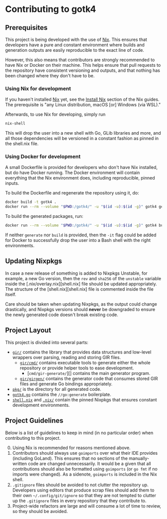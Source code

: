 # Contributing to gotk4

## Prerequisites

This project is being developed with the use of [Nix][nix]. This ensures that
developers have a pure and constant environment where builds and generation
outputs are easily reproducible to the exact line of code.

[nix]: https://nixos.org/guides/how-nix-works.html

However, this also means that contributors are strongly recommended to have Nix
or Docker on their machine. This helps ensure that pull requests to the
repository have consistent versioning and outputs, and that nothing has been
changed where they don't have to be.

### Using Nix for development

If you haven't installed [Nix][nix] yet, see the [Install Nix][install-nix]
section of the Nix guides. The prerequisite is "any Linux distribution, macOS
[or] Windows (via WSL)."

[install-nix]: https://nixos.org/guides/install-nix.html

Afterwards, to use Nix for developing, simply run

```sh
nix-shell
```

This will drop the user into a new shell with Go, GLib libraries and more, and
all those dependencies will be versioned in a constant fashion as pinned in the
shell.nix file.

### Using Docker for development

A small Dockerfile is provided for developers who don't have Nix installed, but
do have Docker running. The Docker environment will contain everything that the
Nix environment does, including reproducible, pinned inputs.

To build the Dockerfile and regenerate the repository using it, do:

```sh
docker build -t gotk4 .
docker run --rm --volume "$PWD:/gotk4/" -u "$(id -u):$(id -g)" gotk4 generate
```

To build the generated packages, run:

```sh
docker run --rm --volume "$PWD:/gotk4/" -u "$(id -u):$(id -g)" gotk4 build
```

If neither `generate` nor `build` is provided, then the `-it` flag could be
added for Docker to successfully drop the user into a Bash shell with the right
environments.

## Updating Nixpkgs

In case a new release of something is added to Nixpkgs Unstable, for example, a
new Go version, then the `rev` and `sha256` of the `unstable` variable inside
the [.nix/overlay.nix][shell.nix] file should be updated appropriately. The structure
of the [shell.nix][shell.nix] file is commented inside the file itself.

Care should be taken when updating Nixpkgs, as the output could change
drastically, and Nixpkgs versions should **never** be downgraded to ensure the
newly generated code doesn't break existing code.

## Project Layout

This project is divided into several parts:

- [`gir/`][] contains the library that provides data structures and low-level
  wrappers over parsing, reading and storing GIR files.
    - [`gir/cmd/`][] contains executable tools to generate either the whole
      repository or provide helper tools to ease development.
      - [`cmd/gir-generate/`][] contains the main generator program.
    - [`gir/girgen/`][] contains the generator code that consumes stored GIR
      files and generate Go bindings appropriately.
- [`pkg/`][] is the directory for all generated code.
- [`gotk4.go`][] contains the `//go:generate` boilerplate.
- [`shell.nix`][] and [`.nix/`][] contain the pinned Nixpkgs that ensures
  constant development environments.


[`gir/`]:                  ./gir/
[`gir/cmd/`]:              ./gir/cmd/
[`gir/cmd/gir-generate/`]: ./gir/cmd/gir-generate/
[`gir/girgen/`]:           ./gir/girgen/
[`pkg/`]:                  ./pkg/
[`gotk4.go`]:              ./gotk4.go
[`shell.nix`]:             ./shell.nix
[`.nix/`]:                 ./.nix/

## Project Guidelines

Below is a list of guidelines to keep in mind (in no particular order) when
contributing to this project.

0. Using Nix is recommended for reasons mentioned above.
1. Contributors should always use `goimports` over what their IDE provides
   (including GoLand). This ensures that no sections of the manually-written
   code are changed unnecessarily. It would be a given that all contributions
   should also be formatted using `goimports` (or `go fmt` if no imports were
   changed). As a sidenote, `goimports` is included in the Nix shell.
2. `.gitignore` files should be avoided to not clutter the repository
   up.  Developers using editors that produce scrap files should add
   them to their own `~/.config/git/ignore` so that they are not
   tempted to clutter up the `.gitignore` files in every repository
   that they contribute to.
3. Project-wide refactors are large and will consume a lot of time to review, so
   they should be avoided.
